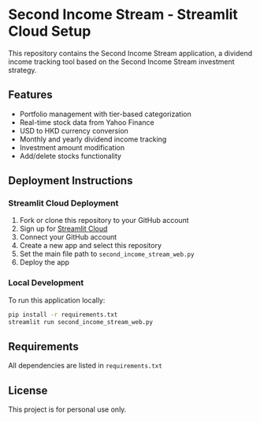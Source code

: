 # Second Income Stream - Streamlit Cloud Setup

This repository contains the Second Income Stream application, a dividend income tracking tool based on the Second Income Stream investment strategy.

## Features

- Portfolio management with tier-based categorization
- Real-time stock data from Yahoo Finance
- USD to HKD currency conversion
- Monthly and yearly dividend income tracking
- Investment amount modification
- Add/delete stocks functionality

## Deployment Instructions

### Streamlit Cloud Deployment

1. Fork or clone this repository to your GitHub account
2. Sign up for [Streamlit Cloud](https://streamlit.io/cloud)
3. Connect your GitHub account
4. Create a new app and select this repository
5. Set the main file path to `second_income_stream_web.py`
6. Deploy the app

### Local Development

To run this application locally:

```bash
pip install -r requirements.txt
streamlit run second_income_stream_web.py
```

## Requirements

All dependencies are listed in `requirements.txt`

## License

This project is for personal use only.
